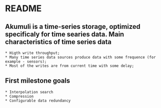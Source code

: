 README
======

**Akumuli** is a time-series storage, optimized specificaly for time searies data.
Main characteristics of time series data
----------------------------------------
    * Higth write throughput;
    * Many time series data sources produce data with some frequence (for example - sensors);
    * Most of the writes are from current time with some delay;

First milestone goals
---------------------
    * Interpolation search
    * Compression
    * Configurable data redundancy
